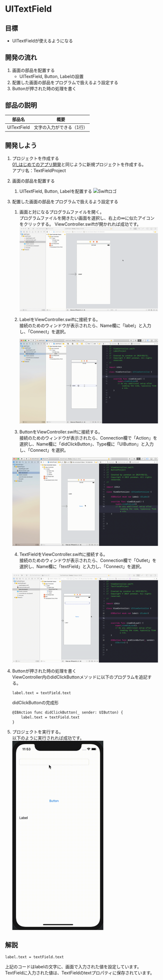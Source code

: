 # UITextField

## 目標
- UITextFieldが使えるようになる

## 開発の流れ

1. 画面の部品を配置する
	- UITextField, Button, Labelの設置
2. 配置した画面の部品をプログラムで扱えるよう設定する
3. Buttonが押された時の処理を書く

## 部品の説明

|部品名|概要|
|---|---|
| UITextField |文字の入力ができる（1行）|

## 開発しよう

1. プロジェクトを作成する  
	[01_はじめてのアプリ開発](../01_はじめてのアプリ開発.md)と同じように新規プロジェクトを作成する。  
	アプリ名：TextFieldProject
	
2. 画面の部品を配置する
	1. UITextField, Button, Labelを配置する
		![Swiftロゴ](./img/place_textField_button_label.gif)

3. 配置した画面の部品をプログラムで扱えるよう設定する
	1. 画面と対になるプログラムファイルを開く。  
		プログラムファイルを開きたい画面を選択し、右上の∞に似たアイコンをクリックする。
		ViewController.swiftが開かれれば成功です。
		![Swiftロゴ](./img/open_viewController.gif)
		

	2. LabelをViewController.swiftに接続する。  
		接続のためのウィンドウが表示されたら、Name欄に「label」と入力し、「Connect」を選択。
		
		![Swiftロゴ](./img/connect_label.gif)


	3. ButtonをViewController.swiftに接続する。  
	接続のためのウィンドウが表示されたら、Connection欄で「Action」を選択し、Name欄に「didClickButton」、Type欄に「UIButton」と入力し、「Connect」を選択。

	![Swiftロゴ](./img/connect_button.gif)

  	4. TextFieldをViewController.swiftに接続する。  
	接続のためのウィンドウが表示されたら、Connection欄で「Outlet」を選択し、Name欄に「textField」と入力し、「Connect」を選択。

	![Swiftロゴ](./img/connect_textField.gif)


4. Buttonが押された時の処理を書く  
  ViewController内のdidClickButtonメソッドに以下のプログラムを追記する。

	``` 
	label.text = textField.text 
	```
  
	didClickButtonの完成形

	```
	@IBAction func didClickButton(_ sender: UIButton) {
        label.text = textField.text  
	}
	```
	
5. プロジェクトを実行する。  
	以下のように実行されれば成功です。  
	<img src="./img/textFieldProject.gif" width="300px">

## 解説

``` 
label.text = textField.text 
```

上記のコードはlabelの文字に、画面で入力された値を設定しています。
TextFieldに入力された値は、TextFieldのtextプロパティに保存されています。
